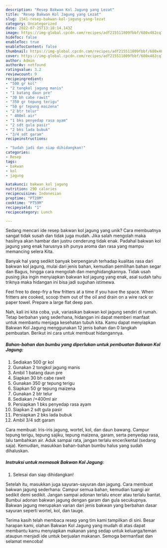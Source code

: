 ```yaml
---
description: "Resep Bakwan Kol Jagung yang Lezat"
title: "Resep Bakwan Kol Jagung yang Lezat"
slug: 1541-resep-bakwan-kol-jagung-yang-lezat
category: Uncategorized
date: 2022-07-25T13:18:14.143Z
image: https://img-global.cpcdn.com/recipes/adf215511809fbbf/680x482cq70/bakwan-kol-jagung-foto-resep-utama.jpg
hideToc: false
enableToc: true
enableTocContent: false
thumbnail: https://img-global.cpcdn.com/recipes/adf215511809fbbf/680x482cq70/bakwan-kol-jagung-foto-resep-utama.jpg
cover: https://img-global.cpcdn.com/recipes/adf215511809fbbf/680x482cq70/bakwan-kol-jagung-foto-resep-utama.jpg
author: Admin
authorAv: notfound
ratingvalue: 3.2
reviewcount: 9
recipeingredient:
- "500 gr kol"
- "2 tongkol jagung manis"
- "1 batang daun pre"
- "30 bh cabe rawit"
- "350 gr tepung terigu"
- "50 gr tepung maizena"
- "2 btr telur"
- " 400ml air"
- "1 bks penyedap rasa ayam"
- "2 sdt gula pasir"
- "2 bks lada bubuk"
- "3/4 sdt garam"
recipeinstructions:

- "Sudah jadi dan siap dihidangkan!"
categories:
- Resep
tags:
- bakwan
- kol
- jagung

katakunci: bakwan kol jagung 
nutrition: 290 calories
recipecuisine: Indonesian
preptime: "PT20M"
cooktime: "PT59M"
recipeyield: "1"
recipecategory: Lunch

---
```





Sedang mencari ide resep bakwan kol jagung yang unik? Cara membuatnya sangat tidak susah dan tidak juga mudah. Jika salah mengolah maka hasilnya akan hambar dan justru cenderung tidak enak. Padahal bakwan kol jagung yang enak harusnya sih punya aroma dan rasa yang mampu memancing selera Kita.





Banyak hal yang sedikit banyak berpengaruh terhadap kualitas rasa dari bakwan kol jagung, mulai dari jenis bahan, kemudian pemilihan bahan segar dan Bagus, hingga cara mengolah dan menghidangkannya. Tidak usah pusing jika ingin menyiapkan bakwan kol jagung yang enak,      asal sudah tahu triknya maka hidangan ini bisa jadi suguhan istimewa.














Feel free to deep-fry a few fritters at a time if you have the space. When fritters are cooked, scoop them out of the oil and drain on a wire rack or paper towel. Prepare a large flat deep pan.






Nah, kali ini kita coba, yuk, variasikan bakwan kol jagung sendiri di rumah. Tetap berbahan yang sederhana, hidangan ini dapat memberi manfaat untuk membantu menjaga kesehatan tubuh kita. Kamu dapat menyiapkan Bakwan Kol Jagung menggunakan 12 jenis bahan dan 0 langkah pembuatan. Berikut ini cara untuk membuat hidangannya.

<!--inarticleads1-->

##### Bahan-bahan dan bumbu yang diperlukan untuk pembuatan Bakwan Kol Jagung:

1. Sediakan 500 gr kol
1. Gunakan 2 tongkol jagung manis
1. Ambil 1 batang daun pre
1. Siapkan 30 bh cabe rawit
1. Gunakan 350 gr tepung terigu
1. Siapkan 50 gr tepung maizena
1. Gunakan 2 btr telur
1. Sediakan  /+400ml air
1. Persiapkan 1 bks penyedap rasa ayam
1. Siapkan 2 sdt gula pasir
1. Persiapkan 2 bks lada bubuk
1. Ambil 3/4 sdt garam


Cara membuat: Iris-iris jagung, wortel, kol, dan daun bawang. Campur tepung terigu, tepung sajiku, tepung maizena, garam, serta penyedap rasa, lalu tambahkan air. Aduk sampai rata, jangan terlalu encer/kental (sedang saja). Kemudian, masukkan bahan-bahan bumbu halus yang sudah dihaluskan. 

<!--inarticleads2-->

##### Instruksi untuk memasak Bakwan Kol Jagung:


1. Selesai dan siap dihidangkan!

Setelah itu, masukkan juga sayuran-sayuran dan jagung. Cara membuat bakwan jagung sederhana: Campur semua bahan, kemudian tuangi air sedikit demi sedikit. Jangan sampai adonan terlalu encer atau terlalu bantat. Bumbui adonan bakwan jagung dengan garam dan gula secukupnya. Bakwan jagung merupakan varian dari jenis bakwan yang berbahan dasar sayuran seperti wortel, kol, dan tauge. 

Terima kasih telah membaca resep yang tim kami tampilkan di sini. Besar harapan kami, olahan Bakwan Kol Jagung yang mudah di atas dapat membantu kamu menyiapkan makanan yang sedap untuk keluarga/teman ataupun menjadi ide untuk berjualan makanan. Semoga bermanfaat dan selamat mencoba!
